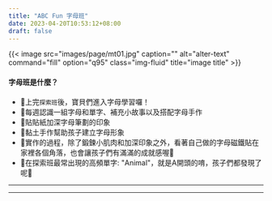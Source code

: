 ```yaml
---
title: "ABC Fun 字母班"
date: 2023-04-20T10:53:12+08:00
draft: false
---
```


{{< image src="images/page/mt01.jpg" caption="" alt="alter-text" command="fill" option="q95" class="img-fluid" title="image title" >}}

#### 字母班是什麼？
* 🐣上完`探索班`後，寶貝們進入字母學習囉！
* 🔸每週認識一組字母和單字、補充小故事以及搭配字母手作
* 🔹貼貼紙加深字母筆劃的印象
* 🔸黏土手作幫助孩子建立字母形象
* 🔹實作的過程，除了鍛鍊小肌肉和加深印象之外，看著自己做的字母磁鐵貼在家裡各個角落，也會讓孩子們有滿滿的成就感喔🥰
* 🔸在探索班最常出現的高頻單字: "Animal"，就是A開頭的唷，孩子們都發現了呢👏

---


---